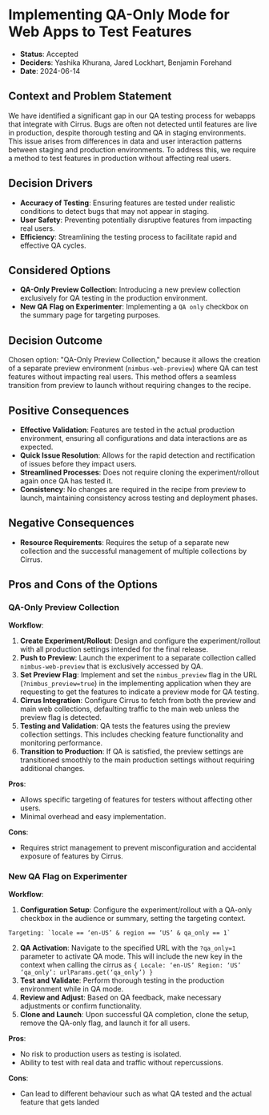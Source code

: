 # Implementing QA-Only Mode for Web Apps to Test Features

* **Status**: Accepted
* **Deciders**: Yashika Khurana, Jared Lockhart, Benjamin Forehand
* **Date**: 2024-06-14

## Context and Problem Statement
We have identified a significant gap in our QA testing process for webapps that integrate with Cirrus. Bugs are often not detected until features are live in production, despite thorough testing and QA in staging environments. This issue arises from differences in data and user interaction patterns between staging and production environments. To address this, we require a method to test features in production without affecting real users.

## Decision Drivers
- **Accuracy of Testing**: Ensuring features are tested under realistic conditions to detect bugs that may not appear in staging.
- **User Safety**: Preventing potentially disruptive features from impacting real users.
- **Efficiency**: Streamlining the testing process to facilitate rapid and effective QA cycles.

## Considered Options
- **QA-Only Preview Collection**: Introducing a new preview collection exclusively for QA testing in the production environment.
- **New QA Flag on Experimenter**: Implementing a `QA only` checkbox on the summary page for targeting purposes.

## Decision Outcome
Chosen option: "QA-Only Preview Collection," because it allows the creation of a separate preview environment (`nimbus-web-preview`) where QA can test features without impacting real users. This method offers a seamless transition from preview to launch without requiring changes to the recipe.

## Positive Consequences
- **Effective Validation**: Features are tested in the actual production environment, ensuring all configurations and data interactions are as expected.
- **Quick Issue Resolution**: Allows for the rapid detection and rectification of issues before they impact users.
- **Streamlined Processes**: Does not require cloning the experiment/rollout again once QA has tested it.
- **Consistency**: No changes are required in the recipe from preview to launch, maintaining consistency across testing and deployment phases.

## Negative Consequences
- **Resource Requirements**: Requires the setup of a separate new collection and the successful management of multiple collections by Cirrus.

## Pros and Cons of the Options

### QA-Only Preview Collection
**Workflow**:
1. **Create Experiment/Rollout**: Design and configure the experiment/rollout with all production settings intended for the final release.
2. **Push to Preview**: Launch the experiment to a separate collection called `nimbus-web-preview` that is exclusively accessed by QA.
3. **Set Preview Flag**: Implement and set the `nimbus_preview` flag in the URL (`?nimbus_preview=true`) in the implementing application when they are requesting to get the features to indicate a preview mode for QA testing.
4. **Cirrus Integration**: Configure Cirrus to fetch from both the preview and main web collections, defaulting traffic to the main web unless the preview flag is detected.
5. **Testing and Validation**: QA tests the features using the preview collection settings. This includes checking feature functionality and monitoring performance.
6. **Transition to Production**: If QA is satisfied, the preview settings are transitioned smoothly to the main production settings without requiring additional changes.

**Pros**:
- Allows specific targeting of features for testers without affecting other users.
- Minimal overhead and easy implementation.

**Cons**:
- Requires strict management to prevent misconfiguration and accidental exposure of features by Cirrus.

### New QA Flag on Experimenter
**Workflow**:
1. **Configuration Setup**: Configure the experiment/rollout with a QA-only checkbox in the audience or summary, setting the targeting context.
```
Targeting: `locale == ‘en-US’ & region == ‘US’ & qa_only == 1`
```
2. **QA Activation**: Navigate to the specified URL with the `?qa_only=1` parameter to activate QA mode.
This will include the new key in the context when calling the cirrus as
`{
Locale: ‘en-US’
Region: ‘US’
‘qa_only’: urlParams.get(‘qa_only’)
}
`
3. **Test and Validate**: Perform thorough testing in the production environment while in QA mode.
4. **Review and Adjust**: Based on QA feedback, make necessary adjustments or confirm functionality.
5. **Clone and Launch**: Upon successful QA completion, clone the setup, remove the QA-only flag, and launch it for all users.

**Pros**:
- No risk to production users as testing is isolated.
- Ability to test with real data and traffic without repercussions.

**Cons**:
- Can lead to different behaviour such as what QA tested and the actual feature that gets landed
